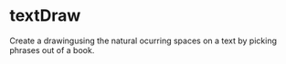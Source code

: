 # textDraw
Create a drawingusing the natural ocurring spaces on a text by picking phrases out of a book.
